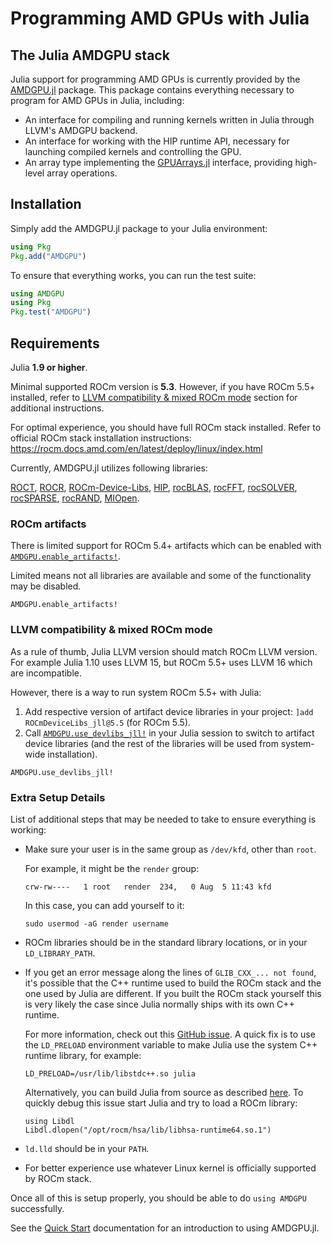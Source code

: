 # Programming AMD GPUs with Julia

## The Julia AMDGPU stack

Julia support for programming AMD GPUs is currently provided by the
[AMDGPU.jl](https://github.com/JuliaGPU/AMDGPU.jl) package.
This package contains everything necessary to program for AMD GPUs in Julia, including:

* An interface for compiling and running kernels written in Julia through LLVM's AMDGPU backend.
* An interface for working with the HIP runtime API,
    necessary for launching compiled kernels and controlling the GPU.
* An array type implementing the [GPUArrays.jl](https://github.com/JuliaGPU/GPUArrays.jl)
    interface, providing high-level array operations.

## Installation

Simply add the AMDGPU.jl package to your Julia environment:

```julia
using Pkg
Pkg.add("AMDGPU")
```

To ensure that everything works, you can run the test suite:

```julia
using AMDGPU
using Pkg
Pkg.test("AMDGPU")
```

## Requirements

Julia **1.9 or higher**.

Minimal supported ROCm version is **5.3**.
However, if you have ROCm 5.5+ installed, refer to
[LLVM compatibility & mixed ROCm mode](@ref) section for additional instructions.

For optimal experience, you should have full ROCm stack installed.
Refer to official ROCm stack installation instructions: <https://rocm.docs.amd.com/en/latest/deploy/linux/index.html>

Currently, AMDGPU.jl utilizes following libraries:

[ROCT](https://github.com/RadeonOpenCompute/ROCT-Thunk-Interface),
[ROCR](https://github.com/RadeonOpenCompute/ROCR-Runtime),
[ROCm-Device-Libs](https://github.com/RadeonOpenCompute/ROCm-Device-Libs),
[HIP](https://github.com/ROCm-Developer-Tools/HIP),
[rocBLAS](https://github.com/ROCmSoftwarePlatform/rocBLAS),
[rocFFT](https://github.com/ROCmSoftwarePlatform/rocFFT),
[rocSOLVER](https://github.com/ROCmSoftwarePlatform/rocSOLVER),
[rocSPARSE](https://github.com/ROCmSoftwarePlatform/rocSPARSE),
[rocRAND](https://github.com/ROCmSoftwarePlatform/rocRAND),
[MIOpen](https://github.com/ROCmSoftwarePlatform/MIOpen).

### ROCm artifacts

There is limited support for ROCm 5.4+ artifacts which can be enabled with
[`AMDGPU.enable_artifacts!`](@ref).

Limited means not all libraries are available and some of the functionality
may be disabled.

```@docs
AMDGPU.enable_artifacts!
```

### LLVM compatibility & mixed ROCm mode

As a rule of thumb, Julia LLVM version should match ROCm LLVM version.
For example Julia 1.10 uses LLVM 15, but ROCm 5.5+ uses LLVM 16 which are incompatible.

However, there is a way to run system ROCm 5.5+ with Julia:

1. Add respective version of artifact device libraries in your project:
`]add ROCmDeviceLibs_jll@5.5` (for ROCm 5.5).
2. Call [`AMDGPU.use_devlibs_jll!`](@ref) in your Julia session to switch
to artifact device libraries (and the rest of the libraries
will be used from system-wide installation).

```@docs
AMDGPU.use_devlibs_jll!
```

### Extra Setup Details

List of additional steps that may be needed to take to ensure everything is working:

- Make sure your user is in the same group as `/dev/kfd`, other than `root`.

    For example, it might be the `render` group:

    ```
    crw-rw----   1 root   render  234,   0 Aug  5 11:43 kfd
    ```

    In this case, you can add yourself to it:

    ```
    sudo usermod -aG render username
    ```

- ROCm libraries should be in the standard library locations, or in your `LD_LIBRARY_PATH`.

- If you get an error message along the lines of `GLIB_CXX_... not found`,
    it's possible that the C++ runtime used to build the ROCm stack
    and the one used by Julia are different.
    If you built the ROCm stack yourself this is very likely the case
    since Julia normally ships with its own C++ runtime.

    For more information, check out this [GitHub issue](https://github.com/JuliaLang/julia/issues/34276).
    A quick fix is to use the `LD_PRELOAD` environment variable to make Julia use the system C++ runtime library, for example:

    ```
    LD_PRELOAD=/usr/lib/libstdc++.so julia
    ```

    Alternatively, you can build Julia from source as described
    [here](https://github.com/JuliaLang/julia/blob/master/doc/build/build.md).
    To quickly debug this issue start Julia and try to load a ROCm library:

    ```
    using Libdl
    Libdl.dlopen("/opt/rocm/hsa/lib/libhsa-runtime64.so.1")
    ```

- `ld.lld` should be in your `PATH`.

- For better experience use whatever Linux kernel
    is officially supported by ROCm stack.


Once all of this is setup properly, you should be able to do `using AMDGPU`
successfully.

See the [Quick Start](@ref) documentation for an introduction to using AMDGPU.jl.
